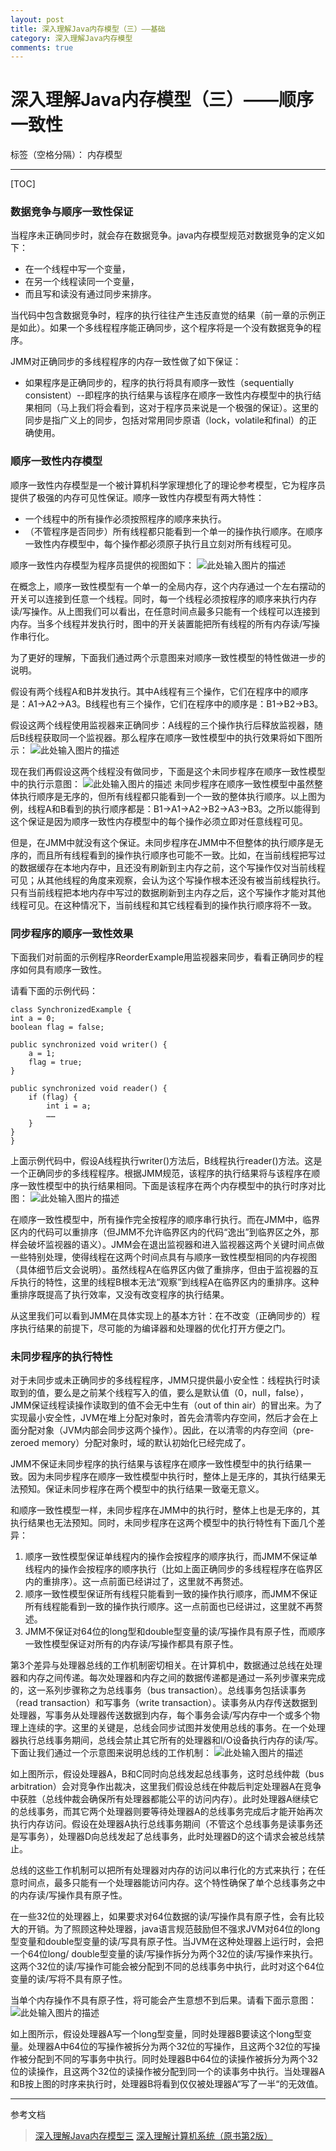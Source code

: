 ```yaml
---
layout: post
title: 深入理解Java内存模型（三）——基础
category: 深入理解Java内存模型
comments: true
---
```

# 深入理解Java内存模型（三）——顺序一致性

标签（空格分隔）： 内存模型

---
[TOC]
### 数据竞争与顺序一致性保证
当程序未正确同步时，就会存在数据竞争。java内存模型规范对数据竞争的定义如下：

- 在一个线程中写一个变量，
- 在另一个线程读同一个变量，
- 而且写和读没有通过同步来排序。

当代码中包含数据竞争时，程序的执行往往产生违反直觉的结果（前一章的示例正是如此）。如果一个多线程程序能正确同步，这个程序将是一个没有数据竞争的程序。

JMM对正确同步的多线程程序的内存一致性做了如下保证：

- 如果程序是正确同步的，程序的执行将具有顺序一致性（sequentially consistent）--即程序的执行结果与该程序在顺序一致性内存模型中的执行结果相同（马上我们将会看到，这对于程序员来说是一个极强的保证）。这里的同步是指广义上的同步，包括对常用同步原语（lock，volatile和final）的正确使用。
### 顺序一致性内存模型
顺序一致性内存模型是一个被计算机科学家理想化了的理论参考模型，它为程序员提供了极强的内存可见性保证。顺序一致性内存模型有两大特性：

- 一个线程中的所有操作必须按照程序的顺序来执行。
- （不管程序是否同步）所有线程都只能看到一个单一的操作执行顺序。在顺序一致性内存模型中，每个操作都必须原子执行且立刻对所有线程可见。

顺序一致性内存模型为程序员提供的视图如下：
![此处输入图片的描述][1]


在概念上，顺序一致性模型有一个单一的全局内存，这个内存通过一个左右摆动的开关可以连接到任意一个线程。同时，每一个线程必须按程序的顺序来执行内存读/写操作。从上图我们可以看出，在任意时间点最多只能有一个线程可以连接到内存。当多个线程并发执行时，图中的开关装置能把所有线程的所有内存读/写操作串行化。

为了更好的理解，下面我们通过两个示意图来对顺序一致性模型的特性做进一步的说明。

假设有两个线程A和B并发执行。其中A线程有三个操作，它们在程序中的顺序是：A1->A2->A3。B线程也有三个操作，它们在程序中的顺序是：B1->B2->B3。

假设这两个线程使用监视器来正确同步：A线程的三个操作执行后释放监视器，随后B线程获取同一个监视器。那么程序在顺序一致性模型中的执行效果将如下图所示：
![此处输入图片的描述][2]

现在我们再假设这两个线程没有做同步，下面是这个未同步程序在顺序一致性模型中的执行示意图：
![此处输入图片的描述][3]
未同步程序在顺序一致性模型中虽然整体执行顺序是无序的，但所有线程都只能看到一个一致的整体执行顺序。以上图为例，线程A和B看到的执行顺序都是：B1->A1->A2->B2->A3->B3。之所以能得到这个保证是因为顺序一致性内存模型中的每个操作必须立即对任意线程可见。

但是，在JMM中就没有这个保证。未同步程序在JMM中不但整体的执行顺序是无序的，而且所有线程看到的操作执行顺序也可能不一致。比如，在当前线程把写过的数据缓存在本地内存中，且还没有刷新到主内存之前，这个写操作仅对当前线程可见；从其他线程的角度来观察，会认为这个写操作根本还没有被当前线程执行。只有当前线程把本地内存中写过的数据刷新到主内存之后，这个写操作才能对其他线程可见。在这种情况下，当前线程和其它线程看到的操作执行顺序将不一致。

### 同步程序的顺序一致性效果

下面我们对前面的示例程序ReorderExample用监视器来同步，看看正确同步的程序如何具有顺序一致性。

请看下面的示例代码：
```
class SynchronizedExample {
int a = 0;
boolean flag = false;

public synchronized void writer() {
    a = 1;
    flag = true;
}

public synchronized void reader() {
    if (flag) {
        int i = a;
        ……
    }
}
}
```
上面示例代码中，假设A线程执行writer()方法后，B线程执行reader()方法。这是一个正确同步的多线程程序。根据JMM规范，该程序的执行结果将与该程序在顺序一致性模型中的执行结果相同。下面是该程序在两个内存模型中的执行时序对比图：
![此处输入图片的描述][4]

在顺序一致性模型中，所有操作完全按程序的顺序串行执行。而在JMM中，临界区内的代码可以重排序（但JMM不允许临界区内的代码“逸出”到临界区之外，那样会破坏监视器的语义）。JMM会在退出监视器和进入监视器这两个关键时间点做一些特别处理，使得线程在这两个时间点具有与顺序一致性模型相同的内存视图（具体细节后文会说明）。虽然线程A在临界区内做了重排序，但由于监视器的互斥执行的特性，这里的线程B根本无法“观察”到线程A在临界区内的重排序。这种重排序既提高了执行效率，又没有改变程序的执行结果。

从这里我们可以看到JMM在具体实现上的基本方针：在不改变（正确同步的）程序执行结果的前提下，尽可能的为编译器和处理器的优化打开方便之门。

### 未同步程序的执行特性

对于未同步或未正确同步的多线程程序，JMM只提供最小安全性：线程执行时读取到的值，要么是之前某个线程写入的值，要么是默认值（0，null，false），JMM保证线程读操作读取到的值不会无中生有（out of thin air）的冒出来。为了实现最小安全性，JVM在堆上分配对象时，首先会清零内存空间，然后才会在上面分配对象（JVM内部会同步这两个操作）。因此，在以清零的内存空间（pre-zeroed memory）分配对象时，域的默认初始化已经完成了。

JMM不保证未同步程序的执行结果与该程序在顺序一致性模型中的执行结果一致。因为未同步程序在顺序一致性模型中执行时，整体上是无序的，其执行结果无法预知。保证未同步程序在两个模型中的执行结果一致毫无意义。

和顺序一致性模型一样，未同步程序在JMM中的执行时，整体上也是无序的，其执行结果也无法预知。同时，未同步程序在这两个模型中的执行特性有下面几个差异：

1. 顺序一致性模型保证单线程内的操作会按程序的顺序执行，而JMM不保证单线程内的操作会按程序的顺序执行（比如上面正确同步的多线程程序在临界区内的重排序）。这一点前面已经讲过了，这里就不再赘述。
2. 顺序一致性模型保证所有线程只能看到一致的操作执行顺序，而JMM不保证所有线程能看到一致的操作执行顺序。这一点前面也已经讲过，这里就不再赘述。
3. JMM不保证对64位的long型和double型变量的读/写操作具有原子性，而顺序一致性模型保证对所有的内存读/写操作都具有原子性。

第3个差异与处理器总线的工作机制密切相关。在计算机中，数据通过总线在处理器和内存之间传递。每次处理器和内存之间的数据传递都是通过一系列步骤来完成的，这一系列步骤称之为总线事务（bus transaction）。总线事务包括读事务（read transaction）和写事务（write transaction）。读事务从内存传送数据到处理器，写事务从处理器传送数据到内存，每个事务会读/写内存中一个或多个物理上连续的字。这里的关键是，总线会同步试图并发使用总线的事务。在一个处理器执行总线事务期间，总线会禁止其它所有的处理器和I/O设备执行内存的读/写。下面让我们通过一个示意图来说明总线的工作机制：
![此处输入图片的描述][5]

如上图所示，假设处理器A，B和C同时向总线发起总线事务，这时总线仲裁（bus arbitration）会对竞争作出裁决，这里我们假设总线在仲裁后判定处理器A在竞争中获胜（总线仲裁会确保所有处理器都能公平的访问内存）。此时处理器A继续它的总线事务，而其它两个处理器则要等待处理器A的总线事务完成后才能开始再次执行内存访问。假设在处理器A执行总线事务期间（不管这个总线事务是读事务还是写事务），处理器D向总线发起了总线事务，此时处理器D的这个请求会被总线禁止。

总线的这些工作机制可以把所有处理器对内存的访问以串行化的方式来执行；在任意时间点，最多只能有一个处理器能访问内存。这个特性确保了单个总线事务之中的内存读/写操作具有原子性。

在一些32位的处理器上，如果要求对64位数据的读/写操作具有原子性，会有比较大的开销。为了照顾这种处理器，java语言规范鼓励但不强求JVM对64位的long型变量和double型变量的读/写具有原子性。当JVM在这种处理器上运行时，会把一个64位long/ double型变量的读/写操作拆分为两个32位的读/写操作来执行。这两个32位的读/写操作可能会被分配到不同的总线事务中执行，此时对这个64位变量的读/写将不具有原子性。

当单个内存操作不具有原子性，将可能会产生意想不到后果。请看下面示意图：
![此处输入图片的描述][6]

如上图所示，假设处理器A写一个long型变量，同时处理器B要读这个long型变量。处理器A中64位的写操作被拆分为两个32位的写操作，且这两个32位的写操作被分配到不同的写事务中执行。同时处理器B中64位的读操作被拆分为两个32位的读操作，且这两个32位的读操作被分配到同一个的读事务中执行。当处理器A和B按上图的时序来执行时，处理器B将看到仅仅被处理器A“写了一半“的无效值。

--------
参考文档

> [深入理解Java内存模型三](http://www.infoq.com/cn/articles/java-memory-model-3)
> [深入理解计算机系统（原书第2版）](http://www.amazon.cn/%E5%A4%A7%E6%95%B0%E6%8D%AE%E6%8A%80%E6%9C%AF%C2%B7%E8%AE%A1%E7%AE%97%E6%9C%BA%E7%A7%91%E5%AD%A6%E4%B8%9B%E4%B9%A6-%E6%B7%B1%E5%85%A5%E7%90%86%E8%A7%A3%E8%AE%A1%E7%AE%97%E6%9C%BA%E7%B3%BB%E7%BB%9F-%E5%B8%83%E8%8E%B1%E6%81%A9%E7%89%B9/dp/B004BJ18KM/ref=sr_1_1?s=books&ie=UTF8&qid=1353940736&sr=1-1)


  [1]: http://cdn.infoqstatic.com/statics_s2_20160622-0236/resource/articles/java-memory-model-3/zh/resources/1.png
  [2]: http://cdn.infoqstatic.com/statics_s2_20160622-0236/resource/articles/java-memory-model-3/zh/resources/2.png
  [3]: http://cdn.infoqstatic.com/statics_s2_20160622-0236/resource/articles/java-memory-model-3/zh/resources/3.png
  [4]: http://cdn.infoqstatic.com/statics_s2_20160622-0236/resource/articles/java-memory-model-3/zh/resources/4.png
  [5]: http://cdn.infoqstatic.com/statics_s2_20160622-0236/resource/articles/java-memory-model-3/zh/resources/5.png
  [6]: http://cdn.infoqstatic.com/statics_s2_20160622-0236/resource/articles/java-memory-model-3/zh/resources/6.png